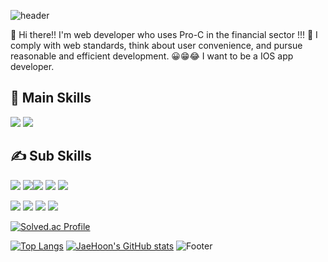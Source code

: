 ![header](https://capsule-render.vercel.app/api?type=waving&color=auto&height=300&section=header&text=Developer_JaeHoon&fontSize=90)


👋 Hi there!! I'm web developer who uses Pro-C in the financial sector !!! 🚀 I comply with web standards, think about user convenience, and pursue reasonable and efficient development. 😀😁😂 I want to be a IOS app developer.

## 👊 Main Skills
<img src="https://img.shields.io/badge/Spring-000?style=flat&logo=Spring&logoColor=green"/>
<img src="https://img.shields.io/badge/Java-000?style=flat&logo=Java&logoColor="/>


## ✍ Sub Skills
<img src="https://img.shields.io/badge/C-000?style=flat&logo=C&logoColor="/> <img src="https://img.shields.io/badge/Javascript-000?style=flat&logo=Javascript&logoColor="/><img src="https://img.shields.io/badge/PHP-000?style=flat&logo=PHP&logoColor="/> <img src="https://img.shields.io/badge/Html5-000?style=flat&logo=Html5&logoColor="/> <img src="https://img.shields.io/badge/CSS3-000?style=flat&logo=CSS3&logoColor="/>

<img src="https://img.shields.io/badge/Eclipse-000?style=flat&logo=Eclipse&logoColor="/>  <img src="https://img.shields.io/badge/Oracle-000?style=flat&logo=Oracle&logoColor="/> <img src="https://img.shields.io/badge/Mysql-000?style=flat&logo=Mysql&logoColor="/> <img src="https://img.shields.io/badge/MSSQL-000?style=flat&logo=MSSQL&logoColor="/>

[![Solved.ac Profile](http://mazassumnida.wtf/api/v2/generate_badge?boj=june1105)](https://solved.ac/june1105/)

[![Top Langs](https://github-readme-stats.vercel.app/api/top-langs/?username=junseak1105)](https://github.com/junseak1105/github-readme-stats)
[![JaeHoon's GitHub stats](https://github-readme-stats.vercel.app/api?username=junseak1105)](https://github.com/junseak1105/github-readme-stats)
![Footer](https://capsule-render.vercel.app/api?type=waving&color=auto&height=200&section=footer)

